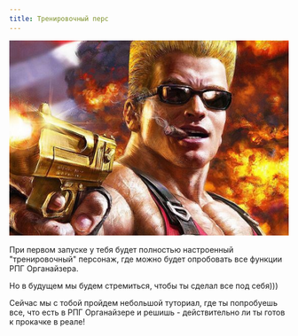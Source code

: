```yaml
---
title: Тренировочный перс
---
```


![035](../../static/img/тренировочный_перс)

При первом запуске у тебя будет полностью настроенный "тренировочный" персонаж, где можно будет опробовать все функции РПГ Органайзера. 

Но в будущем мы будем стремиться, чтобы ты сделал все под себя)))

Сейчас мы с тобой пройдем небольшой туториал, где ты попробуешь все, что есть в РПГ Органайзере и решишь - действительно ли ты готов к прокачке в реале!

